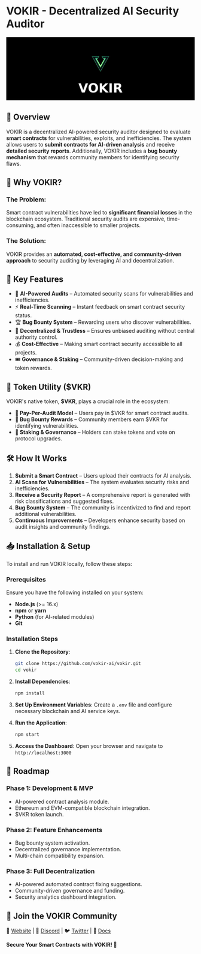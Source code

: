 # VOKIR - Decentralized AI Security Auditor
![Singulix Labs Banner](https://github.com/Singulix-Labs/VOKIR/blob/299b19f1a2f783da73143ddad5928999bb3e18f4/vokir_twitter_banner_black.jpg)


## 🔐 Overview
VOKIR is a decentralized AI-powered security auditor designed to evaluate **smart contracts** for vulnerabilities, exploits, and inefficiencies. The system allows users to **submit contracts for AI-driven analysis** and receive **detailed security reports**. Additionally, VOKIR includes a **bug bounty mechanism** that rewards community members for identifying security flaws.

## 🚀 Why VOKIR?
### The Problem:
Smart contract vulnerabilities have led to **significant financial losses** in the blockchain ecosystem. Traditional security audits are expensive, time-consuming, and often inaccessible to smaller projects.

### The Solution:
VOKIR provides an **automated, cost-effective, and community-driven approach** to security auditing by leveraging AI and decentralization.

## 🔑 Key Features
- 🤖 **AI-Powered Audits** – Automated security scans for vulnerabilities and inefficiencies.
- ⚡ **Real-Time Scanning** – Instant feedback on smart contract security status.
- 🏆 **Bug Bounty System** – Rewarding users who discover vulnerabilities.
- 🔐 **Decentralized & Trustless** – Ensures unbiased auditing without central authority control.
- 💰 **Cost-Effective** – Making smart contract security accessible to all projects.
- 🎟 **Governance & Staking** – Community-driven decision-making and token rewards.

## 💎 Token Utility ($VKR)
VOKIR's native token, **$VKR**, plays a crucial role in the ecosystem:
- **📜 Pay-Per-Audit Model** – Users pay in $VKR for smart contract audits.
- **🎯 Bug Bounty Rewards** – Community members earn $VKR for identifying vulnerabilities.
- **💸 Staking & Governance** – Holders can stake tokens and vote on protocol upgrades.

## 🛠 How It Works
1. **Submit a Smart Contract** – Users upload their contracts for AI analysis.
2. **AI Scans for Vulnerabilities** – The system evaluates security risks and inefficiencies.
3. **Receive a Security Report** – A comprehensive report is generated with risk classifications and suggested fixes.
4. **Bug Bounty System** – The community is incentivized to find and report additional vulnerabilities.
5. **Continuous Improvements** – Developers enhance security based on audit insights and community findings.

## 📥 Installation & Setup
To install and run VOKIR locally, follow these steps:

### Prerequisites
Ensure you have the following installed on your system:
- **Node.js** (>= 16.x)
- **npm** or **yarn**
- **Python** (for AI-related modules)
- **Git**

### Installation Steps
1. **Clone the Repository**:
   ```sh
   git clone https://github.com/vokir-ai/vokir.git
   cd vokir
   ```
2. **Install Dependencies**:
   ```sh
   npm install
   ```
3. **Set Up Environment Variables**:
   Create a `.env` file and configure necessary blockchain and AI service keys.

4. **Run the Application**:
   ```sh
   npm start
   ```

5. **Access the Dashboard**:
   Open your browser and navigate to `http://localhost:3000`

## 📅 Roadmap
### **Phase 1: Development & MVP**
- AI-powered contract analysis module.
- Ethereum and EVM-compatible blockchain integration.
- $VKR token launch.

### **Phase 2: Feature Enhancements**
- Bug bounty system activation.
- Decentralized governance implementation.
- Multi-chain compatibility expansion.

### **Phase 3: Full Decentralization**
- AI-powered automated contract fixing suggestions.
- Community-driven governance and funding.
- Security analytics dashboard integration.

## 📢 Join the VOKIR Community
🔗 [Website](#) | 💬 [Discord](#) | 🐦 [Twitter](#) | 📄 [Docs](#)

**Secure Your Smart Contracts with VOKIR! 🚀**
